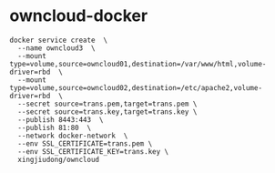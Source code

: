 # owncloud-docker

    docker service create  \
      --name owncloud3  \
      --mount type=volume,source=owncloud01,destination=/var/www/html,volume-driver=rbd  \
      --mount type=volume,source=owncloud02,destination=/etc/apache2,volume-driver=rbd  \
      --secret source=trans.pem,target=trans.pem \
      --secret source=trans.key,target=trans.key \
      --publish 8443:443  \
      --publish 81:80  \
      --network docker-network  \
      --env SSL_CERTIFICATE=trans.pem \
      --env SSL_CERTIFICATE_KEY=trans.key \
      xingjiudong/owncloud 
